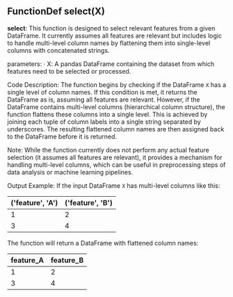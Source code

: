 ## FunctionDef select(X)
**select**: This function is designed to select relevant features from a given DataFrame. It currently assumes all features are relevant but includes logic to handle multi-level column names by flattening them into single-level columns with concatenated strings.

parameters:
· X: A pandas DataFrame containing the dataset from which features need to be selected or processed.

Code Description: The function begins by checking if the DataFrame `X` has a single level of column names. If this condition is met, it returns the DataFrame as is, assuming all features are relevant. However, if the DataFrame contains multi-level columns (hierarchical column structure), the function flattens these columns into a single level. This is achieved by joining each tuple of column labels into a single string separated by underscores. The resulting flattened column names are then assigned back to the DataFrame before it is returned.

Note: While the function currently does not perform any actual feature selection (it assumes all features are relevant), it provides a mechanism for handling multi-level columns, which can be useful in preprocessing steps of data analysis or machine learning pipelines.

Output Example: If the input DataFrame `X` has multi-level columns like this:

| ('feature', 'A') | ('feature', 'B') |
|------------------|------------------|
| 1                | 2                |
| 3                | 4                |

The function will return a DataFrame with flattened column names:

| feature_A | feature_B |
|-----------|-----------|
| 1         | 2         |
| 3         | 4         |
